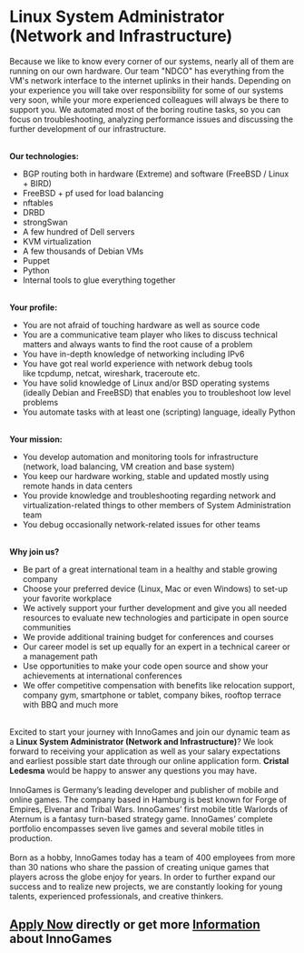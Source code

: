 <h1>Linux System Administrator (Network and Infrastructure)</h1>
<p><span>Because we like to know every corner of our systems, nearly all of them are running on our own hardware. Our team "NDCO" has everything from the VM's network interface to the internet uplinks in their hands. Depending on your experience you will take over responsibility for some of our systems very soon, while your more experienced colleagues will always be there to support you. We automated most of the boring routine tasks, so you can focus on troubleshooting, analyzing performance issues and discussing the further development of our infrastructure.</span></p><p><strong><br />Our technologies:<br /></strong></p><ul><li>BGP routing both in hardware (Extreme) and software (FreeBSD / Linux + BIRD)</li><li>FreeBSD + pf used for load balancing</li><li>nftables</li><li>DRBD</li><li>strongSwan</li><li>A few hundred of Dell servers</li><li>KVM virtualization</li><li>A few thousands of Debian VMs</li><li>Puppet</li><li>Python</li><li>Internal tools to glue everything together</li></ul><p><strong><br />Your profile:</strong></p><ul><li>You are not afraid of touching hardware as well as source code</li><li>You are a communicative team player who likes to discuss technical matters and always wants to find the root cause of a problem</li><li>You have in-depth knowledge of networking including IPv6</li><li>You have got real world experience with network debug tools like&nbsp;tcpdump, netcat, wireshark, traceroute etc.</li><li>You have solid knowledge of Linux and/or BSD operating systems (ideally Debian and FreeBSD) that enables you to troubleshoot low level problems</li><li>You automate tasks with at least one (scripting) language, ideally Python</li></ul><p><br /><strong>Your mission:</strong></p><ul><li>You develop automation and monitoring tools for infrastructure (network, load balancing, VM creation and base system)</li><li>You keep our hardware working, stable and updated mostly using remote hands in data centers</li><li>You provide knowledge and troubleshooting regarding network and virtualization-related things to other members of System Administration team</li><li>You debug occasionally network-related issues for other teams</li></ul><p><strong><br />Why join us?<br /></strong></p><ul><li>Be part of a great international team in a healthy and stable growing company</li><li>Choose your preferred device (Linux, Mac or even Windows) to set-up your favorite workplace</li><li>We actively support your further development and give you all needed resources to evaluate new technologies and participate in open source communities</li><li>We provide additional training budget for conferences and courses<span style="color: #1d1c1d; font-family: Slack-Lato, appleLogo, sans-serif; font-size: 15px; font-style: normal; font-variant-ligatures: common-ligatures; font-variant-caps: normal; font-weight: 400; letter-spacing: normal; orphans: 2; text-align: left; text-indent: 0px; text-transform: none; white-space: normal; widows: 2; word-spacing: 0px; -webkit-text-stroke-width: 0px; background-color: #f8f8f8; text-decoration-style: initial; text-decoration-color: initial; display: inline !important; float: none;"></span></li><li>Our career model is set up equally for an expert in a technical career or a management path</li><li>Use opportunities to make your code open source and show your achievements at international conferences</li><li>We offer competitive compensation with benefits like relocation support, company gym, smartphone or tablet, company bikes, rooftop terrace with BBQ and much more</li></ul><p><br />Excited to start your journey with InnoGames and join our dynamic team as a <strong>Linux System Administrator (Network and Infrastructure)</strong>? We look forward to receiving your application as well as your salary expectations and earliest possible start date through our online application form. <strong>Cristal Ledesma</strong> would be happy to answer any questions you may have.<br /><br />InnoGames is Germany&rsquo;s leading developer and publisher of mobile and online games. The company based in Hamburg is best known for Forge of Empires, Elvenar and Tribal Wars. InnoGames&rsquo; first mobile title Warlords of Aternum is a fantasy turn-based strategy game. InnoGames&rsquo; complete portfolio encompasses seven live games and several mobile titles in production.<br /><br />Born as a hobby, InnoGames today has a team of 400 employees from more than 30 nations who share the passion of creating unique games that players across the globe enjoy for years. In order to further expand our success and to realize new projects, we are constantly looking for young talents, experienced professionals, and creative thinkers.</p>

<h2><a href="https://jobs.jobvite.com/careers/innogames/job//odCmbfw6/apply?__jvst=Job+Board&__jvsd=github_jobs_repo">Apply Now</a> directly or get more <a href="https://www.innogames.com/career/detail/job/linux-system-administrator-network-and-infrastructure-/?s=github_jobs_repo">Information</a> about InnoGames</h2>